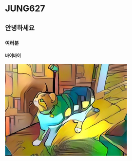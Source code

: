 # JUNG627  
## 안녕하세요  
### 여러분  
#### 바이바이  
![고양이](https://raw.githubusercontent.com/eg0216/JUNG627/master/fea0b6b7b90a20e280fa6ccbd8c1c4e29809fce9.jpg)
